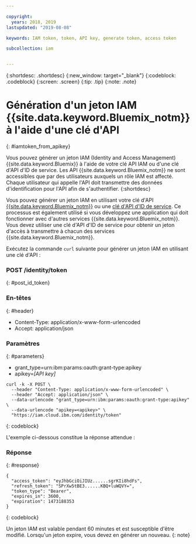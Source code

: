 ```yaml
---

copyright:
  years: 2018, 2019
lastupdated: "2019-08-08"

keywords: IAM token, token, API key, generate token, access token

subcollection: iam


---
```



{:shortdesc: .shortdesc}
{:new_window: target="_blank"}
{:codeblock: .codeblock}
{:screen: .screen}
{:tip: .tip}
{:note: .note}

# Génération d'un jeton IAM {{site.data.keyword.Bluemix_notm}} à l'aide d'une clé d'API
{: #iamtoken_from_apikey}

Vous pouvez générer un jeton IAM (Identity and Access Management) {{site.data.keyword.Bluemix}} à l'aide de votre clé API IAM ou d'une clé d'API d'ID de service. Les API {{site.data.keyword.Bluemix_notm}} ne sont accessibles que par des utilisateurs auxquels un rôle IAM est affecté. 
Chaque utilisateur qui appelle l'API doit transmettre des données d'identification pour l'API afin de s'authentifier. {:shortdesc}

Vous pouvez générer un jeton IAM en utilisant votre clé d'API [{{site.data.keyword.Bluemix_notm}}](/docs/iam?topic=iam-userapikey#userapikey) ou une [clé d'API d'ID de service](/docs/iam?topic=iam-serviceidapikeys#serviceidapikeys). Ce processus est également utilisé si vous développez une application qui doit fonctionner avec d'autres services {{site.data.keyword.Bluemix_notm}}. Vous devez utiliser une clé d'API d'ID de service pour obtenir un jeton d'accès à transmettre à chacun des services {{site.data.keyword.Bluemix_notm}}.


Exécutez la commande `curl` suivante pour générer un jeton IAM en utilisant une clé d'API :

### POST /identity/token
{: #post_id_token}

### En-têtes
{: #header}

  - Content-Type: application/x-www-form-urlencoded
  - Accept: application/json


### Paramètres
{: #parameters}

  - grant_type=urn:ibm:params:oauth:grant-type:apikey
  - apikey=*[API key]*

```
curl -k -X POST \
  --header "Content-Type: application/x-www-form-urlencoded" \
  --header "Accept: application/json" \
  --data-urlencode "grant_type=urn:ibm:params:oauth:grant-type:apikey" \
  --data-urlencode "apikey=<apikey>" \
  "https://iam.cloud.ibm.com/identity/token"
```
{: codeblock}

L'exemple ci-dessous constitue la réponse attendue :

### Réponse
{: #response}

```
{
  "access_token": "eyJhbGciOiJIUz......sgrKIi8hdFs",
  "refresh_token": "SPrXw5tBE3......KBQ+luWQVY=",
  "token_type": "Bearer",
  "expires_in": 3600,
  "expiration": 1473188353
}
```
{: codeblock}

Un jeton IAM est valable pendant 60 minutes et est susceptible d'être modifié. Lorsqu'un jeton expire, vous devez en générer un nouveau.
{: note}
